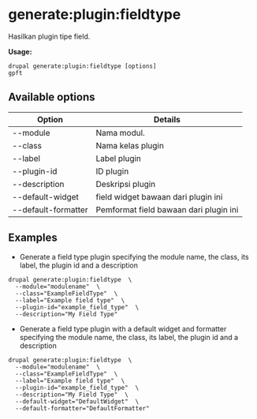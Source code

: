 # generate:plugin:fieldtype
Hasilkan plugin tipe field.

**Usage:**
```
drupal generate:plugin:fieldtype [options]
gpft
```

## Available options
Option | Details
-------|-------------
--module | Nama modul.
--class | Nama kelas plugin
--label | Label plugin
--plugin-id | ID plugin
--description | Deskripsi plugin
--default-widget | field widget bawaan dari plugin ini
--default-formatter | Pemformat field bawaan dari plugin ini

## Examples
* Generate a field type plugin specifying the module name, the class, its label, the plugin id and a description
```
drupal generate:plugin:fieldtype  \
  --module="modulename"  \
  --class="ExampleFieldType"  \
  --label="Example field type"  \
  --plugin-id="example_field_type"  \
  --description="My Field Type"
```
* Generate a field type plugin with a default widget and formatter specifying the module name, the class, its label, the plugin id and a description
```
drupal generate:plugin:fieldtype  \
  --module="modulename"  \
  --class="ExampleFieldType"  \
  --label="Example field type"  \
  --plugin-id="example_field_type"  \
  --description="My Field Type"  \
  --default-widget="DefaultWidget"  \
  --default-formatter="DefaultFormatter"
```
